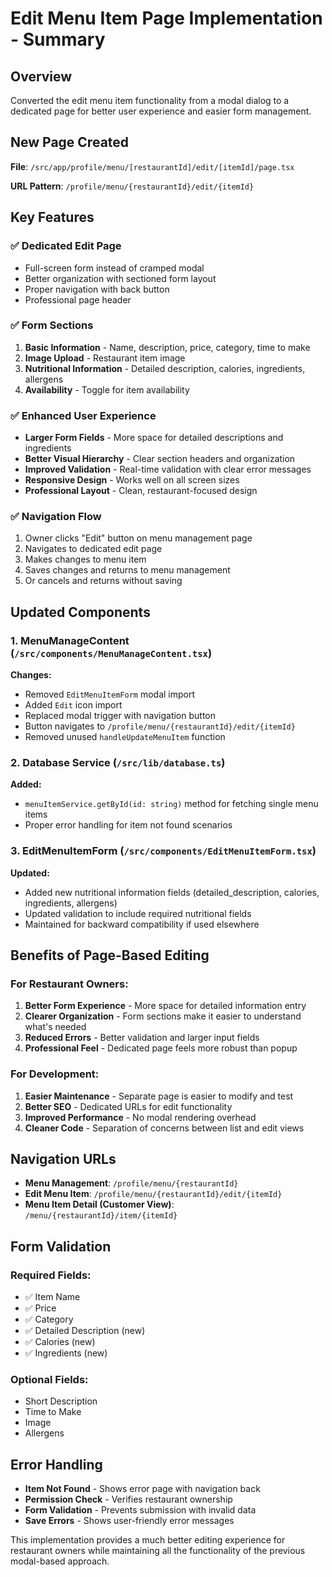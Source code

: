 # Edit Menu Item Page Implementation - Summary

## Overview
Converted the edit menu item functionality from a modal dialog to a dedicated page for better user experience and easier form management.

## New Page Created
**File**: `/src/app/profile/menu/[restaurantId]/edit/[itemId]/page.tsx`

**URL Pattern**: `/profile/menu/{restaurantId}/edit/{itemId}`

## Key Features

### ✅ **Dedicated Edit Page**
- Full-screen form instead of cramped modal
- Better organization with sectioned form layout
- Proper navigation with back button
- Professional page header

### ✅ **Form Sections**
1. **Basic Information** - Name, description, price, category, time to make
2. **Image Upload** - Restaurant item image
3. **Nutritional Information** - Detailed description, calories, ingredients, allergens
4. **Availability** - Toggle for item availability

### ✅ **Enhanced User Experience**
- **Larger Form Fields** - More space for detailed descriptions and ingredients
- **Better Visual Hierarchy** - Clear section headers and organization
- **Improved Validation** - Real-time validation with clear error messages
- **Responsive Design** - Works well on all screen sizes
- **Professional Layout** - Clean, restaurant-focused design

### ✅ **Navigation Flow**
1. Owner clicks "Edit" button on menu management page
2. Navigates to dedicated edit page
3. Makes changes to menu item
4. Saves changes and returns to menu management
5. Or cancels and returns without saving

## Updated Components

### 1. MenuManageContent (`/src/components/MenuManageContent.tsx`)
**Changes:**
- Removed `EditMenuItemForm` modal import
- Added `Edit` icon import
- Replaced modal trigger with navigation button
- Button navigates to `/profile/menu/{restaurantId}/edit/{itemId}`
- Removed unused `handleUpdateMenuItem` function

### 2. Database Service (`/src/lib/database.ts`)
**Added:**
- `menuItemService.getById(id: string)` method for fetching single menu items
- Proper error handling for item not found scenarios

### 3. EditMenuItemForm (`/src/components/EditMenuItemForm.tsx`)
**Updated:**
- Added new nutritional information fields (detailed_description, calories, ingredients, allergens)
- Updated validation to include required nutritional fields
- Maintained for backward compatibility if used elsewhere

## Benefits of Page-Based Editing

### **For Restaurant Owners:**
1. **Better Form Experience** - More space for detailed information entry
2. **Clearer Organization** - Form sections make it easier to understand what's needed
3. **Reduced Errors** - Better validation and larger input fields
4. **Professional Feel** - Dedicated page feels more robust than popup

### **For Development:**
1. **Easier Maintenance** - Separate page is easier to modify and test
2. **Better SEO** - Dedicated URLs for edit functionality
3. **Improved Performance** - No modal rendering overhead
4. **Cleaner Code** - Separation of concerns between list and edit views

## Navigation URLs

- **Menu Management**: `/profile/menu/{restaurantId}`
- **Edit Menu Item**: `/profile/menu/{restaurantId}/edit/{itemId}`
- **Menu Item Detail (Customer View)**: `/menu/{restaurantId}/item/{itemId}`

## Form Validation

### Required Fields:
- ✅ Item Name
- ✅ Price  
- ✅ Category
- ✅ Detailed Description (new)
- ✅ Calories (new)
- ✅ Ingredients (new)

### Optional Fields:
- Short Description
- Time to Make
- Image
- Allergens

## Error Handling

- **Item Not Found** - Shows error page with navigation back
- **Permission Check** - Verifies restaurant ownership
- **Form Validation** - Prevents submission with invalid data
- **Save Errors** - Shows user-friendly error messages

This implementation provides a much better editing experience for restaurant owners while maintaining all the functionality of the previous modal-based approach.
